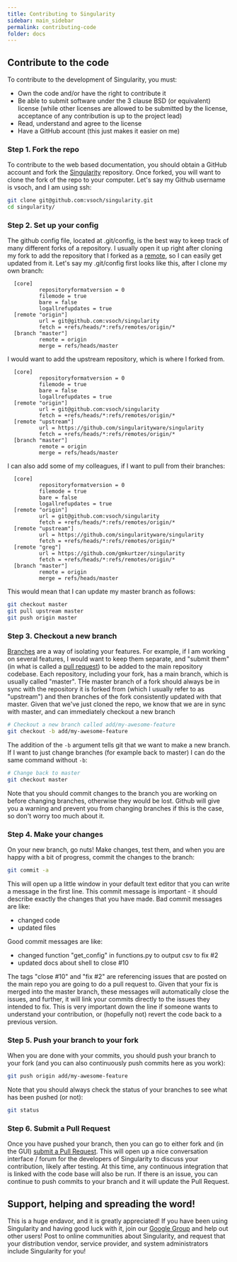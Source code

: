 ```yaml
---
title: Contributing to Singularity
sidebar: main_sidebar
permalink: contributing-code
folder: docs
---
```


## Contribute to the code

To contribute to the development of Singularity, you must:

- Own the code and/or have the right to contribute it
- Be able to submit software under the 3 clause BSD (or equivalent) license (while other licenses are allowed to be submitted by the license, acceptance of any contribution is up to the project lead)
- Read, understand and agree to the license
- Have a GitHub account (this just makes it easier on me)

### Step 1. Fork the repo
To contribute to the web based documentation, you should obtain a GitHub account and fork the <a href="{{site.repo}}" target="_blank">Singularity</a> repository. Once forked, you will want to clone the fork of the repo to your computer. Let's say my Github username is vsoch, and I am using ssh:

```bash
git clone git@github.com:vsoch/singularity.git
cd singularity/
```

### Step 2. Set up your config
The github config file, located at .git/config, is the best way to keep track of many different forks of a repository. I usually open it up right after cloning my fork to add the repository that I forked as a <a href="https://help.github.com/articles/adding-a-remote/" target="_blank">remote</a>, so I can easily get updated from it. Let's say my .git/config first looks like this, after I clone my own branch:


      [core]
              repositoryformatversion = 0
              filemode = true
              bare = false
              logallrefupdates = true
      [remote "origin"]
              url = git@github.com:vsoch/singularity
              fetch = +refs/heads/*:refs/remotes/origin/*
      [branch "master"]
              remote = origin
              merge = refs/heads/master

I would want to add the upstream repository, which is where I forked from.

      [core]
              repositoryformatversion = 0
              filemode = true
              bare = false
              logallrefupdates = true
      [remote "origin"]
              url = git@github.com:vsoch/singularity
              fetch = +refs/heads/*:refs/remotes/origin/*
      [remote "upstream"]
              url = https://github.com/singularityware/singularity
              fetch = +refs/heads/*:refs/remotes/origin/*
      [branch "master"]
              remote = origin
              merge = refs/heads/master

I can also add some of my colleagues, if I want to pull from their branches:

      [core]
              repositoryformatversion = 0
              filemode = true
              bare = false
              logallrefupdates = true
      [remote "origin"]
              url = git@github.com:vsoch/singularity
              fetch = +refs/heads/*:refs/remotes/origin/*
      [remote "upstream"]
              url = https://github.com/singularityware/singularity
              fetch = +refs/heads/*:refs/remotes/origin/*
      [remote "greg"]
              url = https://github.com/gmkurtzer/singularity
              fetch = +refs/heads/*:refs/remotes/origin/*
      [branch "master"]
              remote = origin
              merge = refs/heads/master

This would mean that I can update my master branch as follows:

```bash
git checkout master
git pull upstream master
git push origin master
```

### Step 3. Checkout a new branch
<a href="https://guides.github.com/introduction/flow/" target="_blank">Branches</a> are a way of isolating your features. For example, if I am working on several features, I would want to keep them separate, and "submit them" (in what is called a <a href="https://help.github.com/articles/about-pull-requests/" target="_blank">pull request</a>) to be added to the main repository codebase. Each repository, including your fork, has a main branch, which is usually called "master". THe master branch of a fork should always be in sync with the repository it is forked from (which I usually refer to as "upstream") and then branches of the fork consistently updated with that master. Given that we've just cloned the repo, we know that we are in sync with master, and can immediately checkout a new branch

```bash
# Checkout a new branch called add/my-awesome-feature
git checkout -b add/my-awesome-feature
```

The addition of the `-b` argument tells git that we want to make a new branch. If I want to just change branches (for example back to master) I can do the same command without `-b`:

```bash
# Change back to master
git checkout master
```

Note that you should commit changes to the branch you are working on before changing branches, otherwise they would be lost. Github will give you a warning and prevent you from changing branches if this is the case, so don't worry too much about it.

### Step 4. Make your changes
On your new branch, go nuts! Make changes, test them, and when you are happy with a bit of progress, commit the changes to the branch:

```bash
git commit -a
```

This will open up a little window in your default text editor that you can write a message in the first line. This commit message is important - it should describe exactly the changes that you have made. Bad commit messages are like:

- changed code
- updated files

Good commit messages are like:

- changed function "get_config" in functions.py to output csv to fix #2
- updated docs about shell to close #10

The tags "close #10" and "fix #2" are referencing issues that are posted on the main repo you are going to do a pull request to. Given that your fix is merged into the master branch, these messages will automatically close the issues, and further, it will link your commits directly to the issues they intended to fix. This is very important down the line if someone wants to understand your contribution, or (hopefully not) revert the code back to a previous version.

### Step 5. Push your branch to your fork
When you are done with your commits, you should push your branch to your fork (and you can also continuously push commits here as you work):

```bash
git push origin add/my-awesome-feature
```

Note that you should always check the status of your branches to see what has been pushed (or not):

```bash
git status
```

### Step 6. Submit a Pull Request

Once you have pushed your branch, then you can go to either fork and (in the GUI) <a href="https://help.github.com/articles/creating-a-pull-request/" target="_blank">submit a Pull Request</a>. This will open up a nice conversation interface / forum for the developers of Singularity to discuss your contribution, likely after testing. At this time, any continuous integration that is linked with the code base will also be run. If there is an issue, you can continue to push commits to your branch and it will update the Pull Request.

## Support, helping and spreading the word!
This is a huge endavor, and it is greatly appreciated! If you have been using Singularity and having good luck with it, join our <a href="https://groups.google.com/a/lbl.gov/forum/#!forum/singularity" target="_blank">Google Group</a> and help out other users! Post to online communities about Singularity, and request that your distribution vendor, service provider, and system administrators include Singularity for you!
